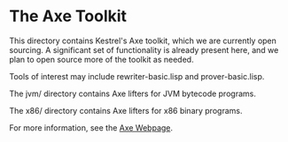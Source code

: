 The Axe Toolkit
===============================

This directory contains Kestrel's Axe toolkit, which we are currently
open sourcing.  A significant set of functionality is already present
here, and we plan to open source more of the toolkit as needed.

Tools of interest may include rewriter-basic.lisp and prover-basic.lisp.

The jvm/ directory contains Axe lifters for JVM bytecode programs.

The x86/ directory contains Axe lifters for x86 binary programs.

For more information, see the [Axe Webpage][Axe].

[Axe]: https://kestrel.edu/research/axe/
